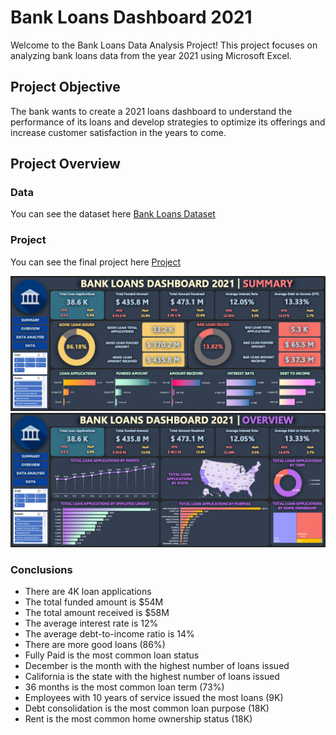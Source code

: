 # Bank Loans Dashboard 2021

Welcome to the Bank Loans Data Analysis Project! This project focuses on analyzing bank loans data from the year 2021 using Microsoft Excel.

## Project Objective

The bank wants to create a 2021 loans dashboard to understand the performance of its loans and develop strategies to optimize its offerings and increase customer satisfaction in the years to come.

## Project Overview

### Data

You can see the dataset here [Bank Loans Dataset](./dataset.csv)

### Project

You can see the final project here [Project](./dashboard.xlsx)

![Dashboard](./1.png)
![Dashboard](./2.png)

### Conclusions

- There are 4K loan applications
- The total funded amount is $54M
- The total amount received is $58M
- The average interest rate is 12%
- The average debt-to-income ratio is 14%
- There are more good loans (86%)
- Fully Paid is the most common loan status
- December is the month with the highest number of loans issued
- California is the state with the highest number of loans issued
- 36 months is the most common loan term (73%)
- Employees with 10 years of service issued the most loans (9K)
- Debt consolidation is the most common loan purpose (18K)
- Rent is the most common home ownership status (18K)

